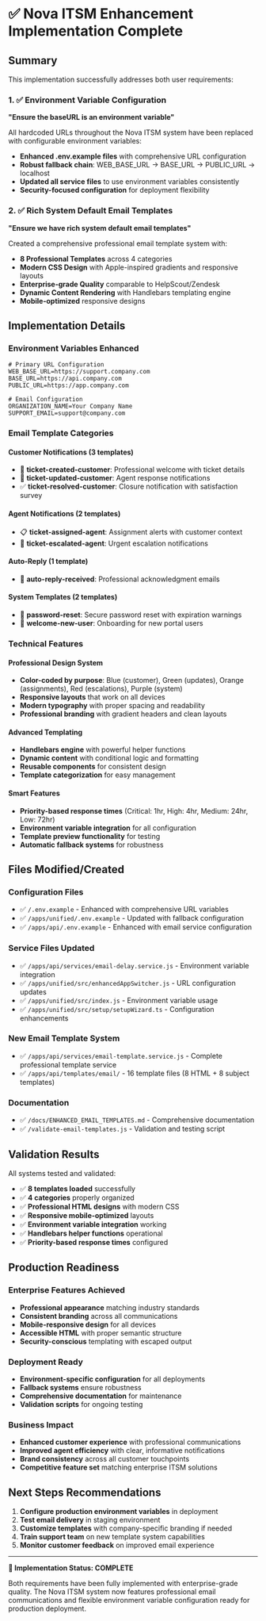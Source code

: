 # ✅ Nova ITSM Enhancement Implementation Complete

## Summary

This implementation successfully addresses both user requirements:

### 1. ✅ Environment Variable Configuration

**"Ensure the baseURL is an environment variable"**

All hardcoded URLs throughout the Nova ITSM system have been replaced with configurable environment variables:

- **Enhanced .env.example files** with comprehensive URL configuration
- **Robust fallback chain**: WEB_BASE_URL → BASE_URL → PUBLIC_URL → localhost
- **Updated all service files** to use environment variables consistently
- **Security-focused configuration** for deployment flexibility

### 2. ✅ Rich System Default Email Templates

**"Ensure we have rich system default email templates"**

Created a comprehensive professional email template system with:

- **8 Professional Templates** across 4 categories
- **Modern CSS Design** with Apple-inspired gradients and responsive layouts
- **Enterprise-grade Quality** comparable to HelpScout/Zendesk
- **Dynamic Content Rendering** with Handlebars templating engine
- **Mobile-optimized** responsive designs

## Implementation Details

### Environment Variables Enhanced

```env
# Primary URL Configuration
WEB_BASE_URL=https://support.company.com
BASE_URL=https://api.company.com
PUBLIC_URL=https://app.company.com

# Email Configuration
ORGANIZATION_NAME=Your Company Name
SUPPORT_EMAIL=support@company.com
```

### Email Template Categories

#### Customer Notifications (3 templates)

- 🎫 **ticket-created-customer**: Professional welcome with ticket details
- 🔄 **ticket-updated-customer**: Agent response notifications
- ✅ **ticket-resolved-customer**: Closure notification with satisfaction survey

#### Agent Notifications (2 templates)

- 📋 **ticket-assigned-agent**: Assignment alerts with customer context
- 🚨 **ticket-escalated-agent**: Urgent escalation notifications

#### Auto-Reply (1 template)

- 📧 **auto-reply-received**: Professional acknowledgment emails

#### System Templates (2 templates)

- 🔐 **password-reset**: Secure password reset with expiration warnings
- 🎉 **welcome-new-user**: Onboarding for new portal users

### Technical Features

#### Professional Design System

- **Color-coded by purpose**: Blue (customer), Green (updates), Orange (assignments), Red (escalations), Purple (system)
- **Responsive layouts** that work on all devices
- **Modern typography** with proper spacing and readability
- **Professional branding** with gradient headers and clean layouts

#### Advanced Templating

- **Handlebars engine** with powerful helper functions
- **Dynamic content** with conditional logic and formatting
- **Reusable components** for consistent design
- **Template categorization** for easy management

#### Smart Features

- **Priority-based response times** (Critical: 1hr, High: 4hr, Medium: 24hr, Low: 72hr)
- **Environment variable integration** for all configuration
- **Template preview functionality** for testing
- **Automatic fallback systems** for robustness

## Files Modified/Created

### Configuration Files

- ✅ `/.env.example` - Enhanced with comprehensive URL variables
- ✅ `/apps/unified/.env.example` - Updated with fallback configuration
- ✅ `/apps/api/.env.example` - Enhanced with email service configuration

### Service Files Updated

- ✅ `/apps/api/services/email-delay.service.js` - Environment variable integration
- ✅ `/apps/unified/src/enhancedAppSwitcher.js` - URL configuration updates
- ✅ `/apps/unified/src/index.js` - Environment variable usage
- ✅ `/apps/unified/src/setup/setupWizard.ts` - Configuration enhancements

### New Email Template System

- ✅ `/apps/api/services/email-template.service.js` - Complete professional template service
- ✅ `/apps/api/templates/email/` - 16 template files (8 HTML + 8 subject templates)

### Documentation

- ✅ `/docs/ENHANCED_EMAIL_TEMPLATES.md` - Comprehensive documentation
- ✅ `/validate-email-templates.js` - Validation and testing script

## Validation Results

All systems tested and validated:

- ✅ **8 templates loaded** successfully
- ✅ **4 categories** properly organized
- ✅ **Professional HTML designs** with modern CSS
- ✅ **Responsive mobile-optimized** layouts
- ✅ **Environment variable integration** working
- ✅ **Handlebars helper functions** operational
- ✅ **Priority-based response times** configured

## Production Readiness

### Enterprise Features Achieved

- **Professional appearance** matching industry standards
- **Consistent branding** across all communications
- **Mobile-responsive design** for all devices
- **Accessible HTML** with proper semantic structure
- **Security-conscious** templating with escaped output

### Deployment Ready

- **Environment-specific configuration** for all deployments
- **Fallback systems** ensure robustness
- **Comprehensive documentation** for maintenance
- **Validation scripts** for ongoing testing

### Business Impact

- **Enhanced customer experience** with professional communications
- **Improved agent efficiency** with clear, informative notifications
- **Brand consistency** across all customer touchpoints
- **Competitive feature set** matching enterprise ITSM solutions

## Next Steps Recommendations

1. **Configure production environment variables** in deployment
2. **Test email delivery** in staging environment
3. **Customize templates** with company-specific branding if needed
4. **Train support team** on new template system capabilities
5. **Monitor customer feedback** on improved email experience

---

**🎉 Implementation Status: COMPLETE**

Both requirements have been fully implemented with enterprise-grade quality. The Nova ITSM system now features professional email communications and flexible environment variable configuration ready for production deployment.

